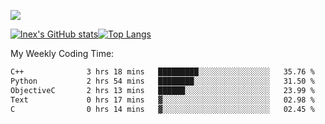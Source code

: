![](https://komarev.com/ghpvc/?username=lnexenl&style=flat-square&color=orange)

[![lnex's GitHub stats](https://github-readme-stats.vercel.app/api?username=lnexenl&count_private=true&show_icons=true)](https://github.com/anuraghazra/github-readme-stats)[![Top Langs](https://github-readme-stats.vercel.app/api/top-langs/?username=lnexenl&layout=compact&langs_count=8&exclude_repo=32-bit-MIPS-CPU)](https://github.com/anuraghazra/github-readme-stats)

My Weekly Coding Time:
<!--START_SECTION:waka-->

```txt
C++              3 hrs 18 mins   █████████░░░░░░░░░░░░░░░░   35.76 %
Python           2 hrs 54 mins   ████████░░░░░░░░░░░░░░░░░   31.50 %
ObjectiveC       2 hrs 13 mins   ██████░░░░░░░░░░░░░░░░░░░   23.99 %
Text             0 hrs 17 mins   ▓░░░░░░░░░░░░░░░░░░░░░░░░   02.98 %
C                0 hrs 14 mins   ▓░░░░░░░░░░░░░░░░░░░░░░░░   02.45 %
```

<!--END_SECTION:waka-->


